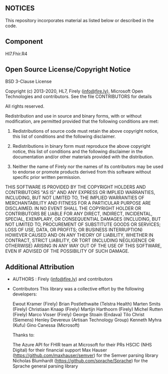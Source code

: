 ﻿## NOTICES

This repository incorporates material as listed below or described in the code.

## Component
Hl7.Fhir.R4

## Open Source License/Copyright Notice
BSD 3-Clause License

Copyright (c) 2013-2020, HL7, Firely (info@fire.ly), Microsoft Open Technologies 
and contributors. See the file CONTRIBUTORS for details

All rights reserved.

Redistribution and use in source and binary forms, with or without modification,
are permitted provided that the following conditions are met:

1. Redistributions of source code must retain the above copyright notice, this
   list of conditions and the following disclaimer.

2. Redistributions in binary form must reproduce the above copyright notice, this
   list of conditions and the following disclaimer in the documentation and/or
   other materials provided with the distribution.

3. Neither the name of Firely nor the names of its
   contributors may be used to endorse or promote products derived from
   this software without specific prior written permission.

THIS SOFTWARE IS PROVIDED BY THE COPYRIGHT HOLDERS AND CONTRIBUTORS "AS IS" AND
ANY EXPRESS OR IMPLIED WARRANTIES, INCLUDING, BUT NOT LIMITED TO, THE IMPLIED
WARRANTIES OF MERCHANTABILITY AND FITNESS FOR A PARTICULAR PURPOSE ARE
DISCLAIMED. IN NO EVENT SHALL THE COPYRIGHT HOLDER OR CONTRIBUTORS BE LIABLE FOR
ANY DIRECT, INDIRECT, INCIDENTAL, SPECIAL, EXEMPLARY, OR CONSEQUENTIAL DAMAGES
(INCLUDING, BUT NOT LIMITED TO, PROCUREMENT OF SUBSTITUTE GOODS OR SERVICES;
LOSS OF USE, DATA, OR PROFITS; OR BUSINESS INTERRUPTION) HOWEVER CAUSED AND ON
ANY THEORY OF LIABILITY, WHETHER IN CONTRACT, STRICT LIABILITY, OR TORT
(INCLUDING NEGLIGENCE OR OTHERWISE) ARISING IN ANY WAY OUT OF THE USE OF THIS
SOFTWARE, EVEN IF ADVISED OF THE POSSIBILITY OF SUCH DAMAGE.

## Additional Attribution

- AUTHORS : Firely (info@fire.ly) and contributors
- Contributors
  This library was a collective effort by the following developers:

    Ewout Kramer (Firely)
    Brian Postlethwaite (Telstra Health)
    Marten Smits (Firely)
    Christiaan Knaap (Firely)
    Martijn Harthoorn (Firely)
    Michel Rutten (Firely)
    Marco Visser (Firely)
    George Stoain (Endava)
    Tilo Christ (Siemens)
    Henley Devereux (Artisan Technology Group)
    Kenneth Myhra (Kufu)
    Gino Canessa (Microsoft)

    Thanks to:
    
    The Azure API for FHIR team at Microsoft for their PRs
    HSCIC (NHS Digital) for their financial support
    Max Hauser (https://github.com/maxhauser/semver) for the Semver parsing library
    Nicholas Blumhardt (https://github.com/sprache/Sprache) for the Sprache general parsing library